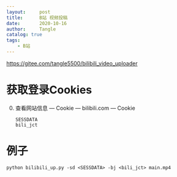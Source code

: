```yaml
---
layout:     post
title:      B站 视频投稿
date:       2020-10-16
author:     Tangle
catalog: true
tags:
    - B站
---
```


<https://gitee.com/tangle5500/bilibili_video_uploader>

# 获取登录Cookies

0.  查看网站信息 — Cookie — bilibili.com — Cookie
    ```
    SESSDATA
    bili_jct
    ```

# 例子

```
python bilibili_up.py -sd <SESSDATA> -bj <bili_jct> main.mp4
```
